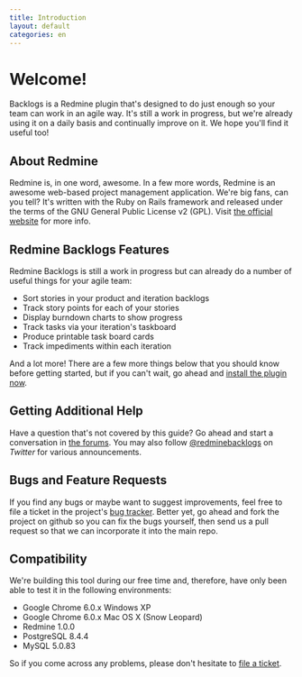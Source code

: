 ```yaml
---
title: Introduction
layout: default
categories: en
---
```

# Welcome!

Backlogs is a Redmine plugin that's designed to do just enough so your team can work in an agile way. It's still a work in progress, but we're already using it on a daily basis and continually improve on it. We hope you'll find it useful too!


## About Redmine

Redmine is, in one word, awesome. In a few more words, Redmine is an awesome web-based project management application. We're big fans, can you tell? It's written with the Ruby on Rails framework and released under the terms of the GNU General Public License v2 (GPL). Visit [the official website](http://www.redmine.org/) for more info.

## Redmine Backlogs Features

Redmine Backlogs is still a work in progress but can already do a number of useful things for your agile team:

* Sort stories in your product and iteration backlogs
* Track story points for each of your stories
* Display burndown charts to show progress
* Track tasks via your iteration's taskboard
* Produce printable task board cards
* Track impediments within each iteration

And a lot more! There are a few more things below that you should know before getting started, but if you can't wait, go ahead and [install the plugin now](../installation).


## Getting Additional Help

Have a question that's not covered by this guide? Go ahead and
start a conversation in [the forums](http://forum.redminebacklogs.net). You may also follow
[@redminebacklogs](http://twitter.com/redminebacklogs) on *Twitter* for various announcements.


## Bugs and Feature Requests

If you find any bugs or maybe want to suggest improvements, feel free to file a ticket in the project's [bug tracker](https://github.com/relaxdiego/redmine_backlogs/issues). Better yet, go ahead and fork the project on github so you can fix the bugs yourself, then send us a pull request so that we can incorporate it into the main repo.


## Compatibility

We're building this tool during our free time and, therefore, have only been able to test it in the following environments:

* Google Chrome 6.0.x Windows XP 
* Google Chrome 6.0.x Mac OS X (Snow Leopard)
* Redmine 1.0.0
* PostgreSQL 8.4.4
* MySQL 5.0.83

So if you come across any problems, please don't hesitate to [file a ticket](https://github.com/relaxdiego/redmine_backlogs/issues).
